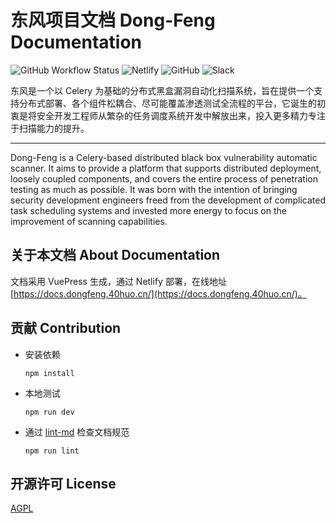 # 东风项目文档 Dong-Feng Documentation

![GitHub Workflow Status](https://img.shields.io/github/workflow/status/dongfeng-project/documents/Lint?style=flat-square)
![Netlify](https://img.shields.io/netlify/d938cd1d-452a-4453-8b61-4df7bacaac43?style=flat-square)
![GitHub](https://img.shields.io/github/license/dongfeng-project/documents?style=flat-square)
![Slack](https://img.shields.io/badge/slack-join_chat-brightgreen?style=flat-square&logo=slack&link=https://join.slack.com/t/dong-feng/shared_invite/enQtODI5MjQwNDE5MTQxLWE2YWE5YWM2MDY4NTBhOTI0ODhmY2I1ZDQ1NTQ4YmY1ZmVlNTJkMzNiZjYxODgwYzgwODJhZTA4MDEzNTJmMTA)

东风是一个以 Celery 为基础的分布式黑盒漏洞自动化扫描系统，旨在提供一个支持分布式部署、各个组件松耦合、尽可能覆盖渗透测试全流程的平台，它诞生的初衷是将安全开发工程师从繁杂的任务调度系统开发中解放出来，投入更多精力专注于扫描能力的提升。

---

Dong-Feng is a Celery-based distributed black box vulnerability automatic scanner. It aims to provide a platform that supports distributed deployment, loosely coupled components, and covers the entire process of penetration testing as much as possible. It was born with the intention of bringing security development engineers freed from the development of complicated task scheduling systems and invested more energy to focus on the improvement of scanning capabilities.

## 关于本文档 About Documentation

文档采用 VuePress 生成，通过 Netlify 部署，在线地址 [https://docs.dongfeng.40huo.cn/](https://docs.dongfeng.40huo.cn/)。

## 贡献 Contribution

-   安装依赖

    ```shell script
    npm install
    ```

-   本地测试

    ```shell script
    npm run dev
    ```

-   通过 [lint-md](https://github.com/hustcc/lint-md) 检查文档规范

    ```shell script
    npm run lint
    ```

## 开源许可 License

[AGPL](https://github.com/dongfeng-project/documents/blob/master/LICENSE)
